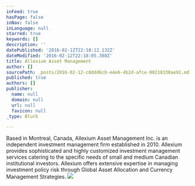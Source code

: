 ```yaml
---
inFeed: true
hasPage: false
inNav: false
inLanguage: null
starred: true
keywords: []
description: ''
datePublished: '2016-02-12T22:18:12.132Z'
dateModified: '2016-02-12T22:18:05.380Z'
title: Allexium Asset Management
author: []
sourcePath: _posts/2016-02-12-c8ddd6cb-e4e6-4b2d-afce-00218338ae91.md
published: true
authors: []
publisher:
  name: null
  domain: null
  url: null
  favicon: null
_type: Blurb

---
```

Based in Montreal, Canada, Allexium Asset Management Inc. is an independent investment management firm established in 2010\. Allexium provides sophisticated and highly customized investment management services catering to the specific needs of small and medium Canadian institutional investors. Allexium offers extensive expertise in managing investment policy risk through Global Asset Allocation and Currency Management Strategies.
![](https://the-grid-user-content.s3-us-west-2.amazonaws.com/35d07bee-b831-42cb-85ea-a7ce9ef8ff25.png)